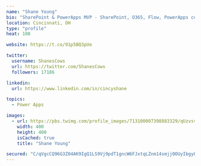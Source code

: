 ```yaml
---
name: "Shane Young"
bio: "SharePoint & PowerApps MVP - SharePoint, O365, Flow, PowerApps consulting? @PowerApps911 | Pure Snark? You found it."
location: Cincinnati, OH
type: "profile"
heat: 108

website: https://t.co/91p5BQ3pUe

twitter:
  username: ShanesCows
  url: https://twitter.com/ShanesCows
  followers: 17186

linkedin:
  url: https://www.linkedin.com/in/cincyshane

topics:
  - Power Apps

images:
  - url: https://pbs.twimg.com/profile_images/713100007398883329/qUzvsvQ3_400x400.jpg
    width: 400
    height: 400
    isCached: true
    title: "Shane Young"

secured: "C/qVgcCQ96G3Z04AK9IgQ1LS9Vj9pdT1gncW6FJxtqLZnm14smjj0OUyIbgyOXObLL/Lwsxh1f0uyusTxA4vEOURkH4B6dXWMsKDM94IDPQ6rESnN3EjsPWmnU85OBSrLwMuPC9cueIdfJ1X4RnG2tNPe54/UZZ+X+otIN7YZOT8YyNEUrE6ftwNSKEFp60WVensOwDD8YFNTdrn+oYu96KufT7HNe7yT3UffqgrymrNhOFrta0lnQo9udRdzZ3LfKYsWacg1A5t9Z9LC3mq0miHByHb8aukHOEsA3lXGydCa2XTPe2r0gAnBZapumkTkRWJj46kvcPDqJBqI59qz31hileLaMkyRxzjHpxA6t1zo91sgWt0a76m5HrnfU3L462E954sxGZI/NH7QcUoQR9WrUFCHllaiXawhYvG0Cg=;8VMn/TOjLgW4xtWEBh1h5g=="
---
```


